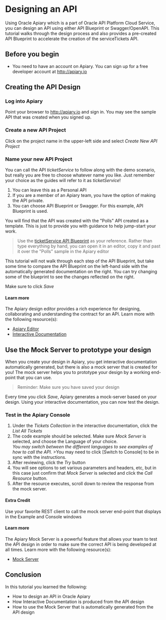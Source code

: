 # Designing an API
Using Oracle Apiary which is a part of Oracle API Platform Cloud Service, you can design an API using either API Blueprint or Swagger/OpenAPI.  This tutorial walks through the design process and also provides a pre-created API Blueprint to accelerate the creation of the serviceTickets API.   

## Before you begin

- You need to have an account on Apiary.  You can sign up for a free developer account at http://apiary.io

## Creating the API Design
### Log into Apiary
Point your browser to http://apiary.io and sign in.  You may see the sample API that was created when you signed up.
### Create a new API Project
Click on the project name in the upper-left side and select *Create New API Project*
### Name your new API Project
You can call the API _ticketService_ to follow along with the demo scenario, but really you are free to choose whatever name you like.  Just remember your choice as the guides will refer to it as _ticketService_! 
  1. You can leave this as a Personal API
  2. If you are a member of an Apiary team, you have the option of making the API private.
  3. You can choose API Blueprint or Swagger.  For this example, API Blueprint is used.

  You will find that the API was created with the "Polls" API created as a template.  This is just to provide you with guidance to help jump-start your work.
  
> Use the [ticketService API Blueprint](./ticketService.apib) as your reference.  Rather than type everything by hand, you can open it in an editor, copy it and past it over the "Polls" sample in the Apiary editor

This tutorial will not walk through each step of the API Blueprint, but take some time to compare the API Blueprint on the left-hand side with the automatically generated documentation on the right.  You can try changing some of the blueprint to see the changes reflected on the right.

Make sure to click *Save*

#### Learn more
The Apiary design editor provides a rich experience for designing, collaborating and understanding the contract for an API.  Learn more with the following resource(s):
  * [Apiary Editor](https://help.apiary.io/tools/apiary-editor/)
  * [Interactive Documentation](https://help.apiary.io/tools/interactive-documentation/)

## Use the Mock Server to prototype your design
When you create your design in Apiary, you get interactive documentation automatically generated, but there is also a mock server that is created for you!  The mock server helps you to prototype your design by a working end-point that you can use.
> Reminder: Make sure you have saved your design

Every time you click *Save*, Apiary generates a mock-server based on your design.  Using your interactive documentation, you can now test the design.

### Test in the Apiary Console
  1. Under the *Tickets Collection* in the interactive documentation, click the *List All Tickets*
  2. The code example should be selected.  Make sure *Mock Server* is selected, and choose the Language of your choice.  
    _You may switch between the different languages to see examples of how to call the API._
    >You may need to click [Switch to Console] to be in sync with the instructions.
  3. After reviewing, click the *Try* button
  4. You will see options to set various parameters and headers, etc, but in this case just confirm that *Mock Server* is selected and click the *Call Resource* button.
  5. After the resource executes, scroll down to review the response from the mock server.
  
#### Extra Credit
  Use your favorite REST client to call the mock server end-point that displays in the Example and Console windows
#### Learn more
The Apiary Mock Server is a powerful feature that allows your team to test the API design in order to make sure  the correct API is being developed at all times.  Learn more with the following resource(s):
  * [Mock Server](https://help.apiary.io/tools/mock-server/)

## Conclusion
In this tutorial you learned the following:
  * How to design an API in Oracle Apiary
  * How Interactive Documentation is produced from the API design
  * How to use the Mock Server that is automatically generated from the API design

